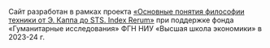 Сайт разработан в рамках проекта [«Основные понятия философии техники от Э. Каппа до STS. Index Rerum»](https://hum.hse.ru/proj/index_rerum) при поддержке фонда «Гуманитарные исследования» ФГН НИУ «Высшая школа экономики» в 2023-24 г.
